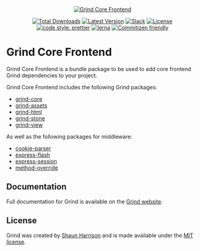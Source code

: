 <p align="center"><a href="https://grind.rocks"><img src="https://assets.grind.rocks/docs/img/grind-core-frontend.svg" alt="Grind Core Frontend" /></a></p>

<p align="center">
<a href="https://www.npmjs.com/package/grind-core-frontend"><img src="https://img.shields.io/npm/dt/grind-core-frontend.svg" alt="Total Downloads"></a>
<a href="https://www.npmjs.com/package/grind-core-frontend"><img src="https://img.shields.io/npm/v/grind-core-frontend.svg" alt="Latest Version"></a>
<a href="https://chat.grind.rocks"><img src="https://chat.grind.rocks/badge.svg" alt="Slack"></a>
<a href="https://www.npmjs.com/package/grind-core-frontend"><img src="https://img.shields.io/npm/l/grind-core-frontend.svg" alt="License"></a>
<a href="https://github.com/prettier/prettier"><img src="https://img.shields.io/badge/code_style-prettier-ff69b4.svg" alt="code style: prettier"></a>
<a href="https://lerna.js.org/"><img src="https://img.shields.io/badge/maintained%20with-lerna-cc00ff.svg" alt="lerna"></a>
<a href="http://commitizen.github.io/cz-cli/"><img src="https://img.shields.io/badge/commitizen-friendly-brightgreen.svg" alt="Commitizen friendly"></a>
</p>

# Grind Core Frontend

Grind Core Frontend is a bundle package to be used to add core frontend Grind dependencies to your project.

Grind Core Frontend includes the following Grind packages:

* [grind-core](https://github.com/grindjs/core)
* [grind-assets](https://github.com/grindjs/assets)
* [grind-html](https://github.com/grindjs/html)
* [grind-stone](https://github.com/grindjs/stone)
* [grind-view](https://github.com/grindjs/view)

As well as the following packages for middleware:

* [cookie-parser](https://github.com/expressjs/cookie-parser)
* [express-flash](https://github.com/RGBboy/express-flash)
* [express-session](https://github.com/expressjs/session)
* [method-override](https://github.com/expressjs/method-override)

## Documentation

Full documentation for Grind is available on the [Grind website](https://grind.rocks/).

## License

Grind was created by [Shaun Harrison](https://github.com/shnhrrsn) and is made available under the [MIT license](LICENSE).
